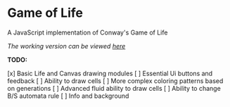 Game of Life
============

A JavaScript implementation of Conway's Game of Life

*The working version can be viewed [here](http://eternalthinker.github.io/gameoflife)*

**TODO:**

[x] Basic Life and Canvas drawing modules
[ ] Essential Ui buttons and feedback
[ ] Ability to draw cells
[ ] More complex coloring patterns based on generations
[ ] Advanced fluid ability to draw cells
[ ] Ability to change B/S automata rule
[ ] Info and background

